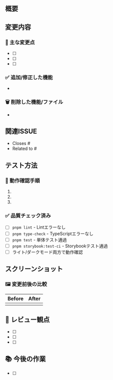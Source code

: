 ## 概要
<!-- このPRの目的や背景を簡潔に説明 -->

## 変更内容
### 🔧 主な変更点
- [ ] <!-- 具体的な変更内容をチェックボックス形式で -->
- [ ] 
- [ ] 

### ✅ 追加/修正した機能
- <!-- 新しい機能や修正内容 -->

### 🗑️ 削除した機能/ファイル
- <!-- 削除したものがあれば記載 -->

## 関連ISSUE
<!-- 関連するISSUEがあれば記載 -->
- Closes #
- Related to #

## テスト方法
### 🧪 動作確認手順
1. <!-- 具体的なテスト手順 -->
2. 
3. 

### ✅ 品質チェック済み
- [ ] `pnpm lint` - Lintエラーなし
- [ ] `pnpm type-check` - TypeScriptエラーなし  
- [ ] `pnpm test` - 単体テスト通過
- [ ] `pnpm storybook:test-ci` - Storybookテスト通過
- [ ] ライト/ダークモード両方で動作確認

## スクリーンショット
### 🖼️ 変更前後の比較
<!-- UIに変更がある場合はスクリーンショットを添付 -->

| Before | After |
|--------|-------|
| <!-- screenshot --> | <!-- screenshot --> |

## 📝 レビュー観点
<!-- レビュアーに特に見てもらいたい点 -->
- [ ] <!-- 重点的にチェックしてほしい箇所 -->
- [ ] 
- [ ] 

## 📚 今後の作業
<!-- このPR後に必要な作業があれば記載 -->
- [ ] <!-- 残りの作業やフォローアップ -->

<!-- 🤖 Generated with [Claude Code](https://claude.ai/code) -->